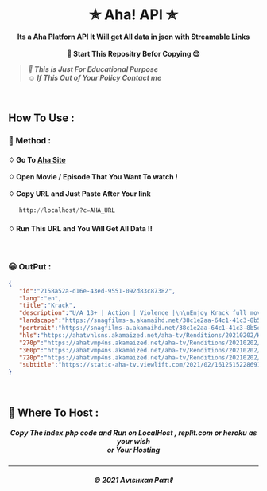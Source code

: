 <h1 align="center">✯ Aha! API ✯</h1>

<p align="center">  <b>Its a Aha Platforn API It Will get All data in json with Streamable Links </b> <br><br><b> 🌟 Start This Repositry Befor Copying 😎</b></p>


> ***🚸 This is Just For Educational Purpose*** <br>
> ***☺ If This Out of Your Policy Contact me***

<br>

## How To Use :

<h3>🔐 Method :</h3>

<h4>
♢ Go To <a href="https://www.aha.video">Aha Site</a> <br><br>
♢ Open Movie / Episode That You Want To watch ! <br><br>
♢ Copy URL and Just Paste After Your link</h4>

```py
   http://localhost/?c=AHA_URL
```

  <h4>
♢ Run This URL and You Will Get All Data !!  

</h4><br>

### 😁 OutPut :


```json
{
   "id":"2158a52a-d16e-43ed-9551-092d83c87382",
   "lang":"en",
   "title":"Krack",
   "description":"U/A 13+ | Action | Violence |\n\nEnjoy Krack full movie here :\n\nWhen a most-wanted terrorist, a factionist, and a local goon locks horns with an honest cop Potharaju Veerashankar, little do they know that their lives will be changed forever. ",
   "landscape":"https://snagfilms-a.akamaihd.net/38c1e2aa-64c1-41c3-8b5e-674247d490c8/images/2021/03/18/1616063882413_2watchkrack1920x10804_16x9Images.jpg",
   "portrait":"https://snagfilms-a.akamaihd.net/38c1e2aa-64c1-41c3-8b5e-674247d490c8/images/2021/03/4/1614883500069_3krackhdmovieonline1070x15851_3x4Images.png",
   "hls":"https://ahatvhlsns.akamaized.net/aha-tv/Renditions/20210202/KRACK_FINAL_02-02-21/hls/KRACK_FINAL_02-02-21.m3u8?hdnts=exp=1625867901~acl=/aha-tv/Renditions/20210202/KRACK_FINAL_02-02-21/hls/*~hmac=2a3f0f6a6ffd30e710e50f043bb60b63f0f1282495209fc6ea86aab2a11948b0",
   "270p":"https://ahatvmp4ns.akamaized.net/aha-tv/Renditions/20210202/KRACK_FINAL_02-02-21/KRACK_FINAL_02-02-21_270.mp4?__token__=exp=1625867901~acl=/aha-tv/Renditions/20210202/KRACK_FINAL_02-02-21/*~hmac=4a4b4584e0e33a5ad4de4ba26dce9d63c96f709601d530611caf7bf4f5e4425a",
   "360p":"https://ahatvmp4ns.akamaized.net/aha-tv/Renditions/20210202/KRACK_FINAL_02-02-21/KRACK_FINAL_02-02-21_270.mp4?__token__=exp=1625867901~acl=/aha-tv/Renditions/20210202/KRACK_FINAL_02-02-21/*~hmac=4a4b4584e0e33a5ad4de4ba26dce9d63c96f709601d530611caf7bf4f5e4425a",
   "720p":"https://ahatvmp4ns.akamaized.net/aha-tv/Renditions/20210202/KRACK_FINAL_02-02-21/KRACK_FINAL_02-02-21_270.mp4?__token__=exp=1625867901~acl=/aha-tv/Renditions/20210202/KRACK_FINAL_02-02-21/*~hmac=4a4b4584e0e33a5ad4de4ba26dce9d63c96f709601d530611caf7bf4f5e4425a",
   "subtitle":"https://static-aha-tv.viewlift.com/2021/02/1612515228691_krack.srt"
}
```

<br>
<h2>🍁 Where To Host : </h2>

<h5 align="center"> Copy The index.php code and Run on LocalHost , replit.com or heroku as your wish <br> or Your Hosting</h5>


---
<h5 align='center'>© 2021 Aνιѕнкαя Pαтιℓ</h5>


